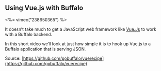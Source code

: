 ## Using Vue.js with Buffalo

<%= vimeo("238650365") %>

It doesn’t take much to get a JavaScript web framework like [Vue.Js](https://vuejs.org) to work with a Buffalo backend.

In this short video we’ll look at just how simple it is to hook up Vue.js to a Buffalo application that is serving JSON.

Source: [https://github.com/gobuffalo/vuerecipe](https://github.com/gobuffalo/vuerecipe)
